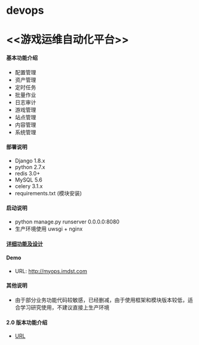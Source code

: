 # devops
# <<游戏运维自动化平台>>

#### 基本功能介绍

* 配置管理
* 资产管理
* 定时任务
* 批量作业
* 日志审计
* 游戏管理
* 站点管理
* 内容管理
* 系统管理

#### 部署说明
* Django 1.8.x 
* python 2.7.x
* redis 3.0+
* MySQL 5.6
* celery 3.1.x
* requirements.txt (模块安装)

#### 启动说明
* python manage.py runserver 0.0.0.0:8080
* 生产环境使用 uwsgi + nginx 

#### [详细功能及设计](https://blog.imdst.com/ji-hua-kai-fa-ge-jiao-wei-tong-yong-de-you-xi-yun-wei-zi-dong-hua-ping-tai/)

#### Demo
 * URL: http://myops.imdst.com

#### 其他说明
* 由于部分业务功能代码较敏感，已经删减，由于使用框架和模块版本较低，适合学习研究使用，不建议直接上生产环境

#### 2.0 版本功能介绍
* [URL](https://blog.imdst.com/kai-yuan-yun-wei-zi-dong-hua-ping-tai-kai-fa-she-ji-si-lu/)
 
